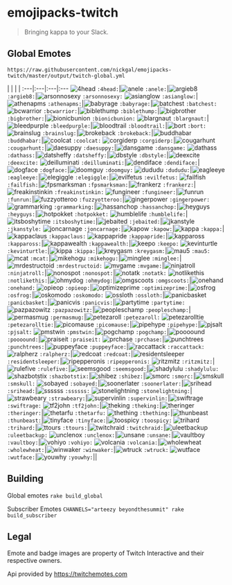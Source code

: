 # emojipacks-twitch
> Bringing kappa to your Slack.

## Global Emotes
`https://raw.githubusercontent.com/nickgal/emojipacks-twitch/master/output/twitch-global.yml`

 | | | |
:---|:---|:---|:---
![4head](https://static-cdn.jtvnw.net/emoticons/v1/354/1.0) `:4head:`|![anele](https://static-cdn.jtvnw.net/emoticons/v1/3792/1.0) `:anele:`|![argieb8](https://static-cdn.jtvnw.net/emoticons/v1/51838/1.0) `:argieb8:`|![arsonnosexy](https://static-cdn.jtvnw.net/emoticons/v1/50/1.0) `:arsonnosexy:`
![asianglow](https://static-cdn.jtvnw.net/emoticons/v1/74/1.0) `:asianglow:`|![athenapms](https://static-cdn.jtvnw.net/emoticons/v1/32035/1.0) `:athenapms:`|![babyrage](https://static-cdn.jtvnw.net/emoticons/v1/22639/1.0) `:babyrage:`|![batchest](https://static-cdn.jtvnw.net/emoticons/v1/1905/1.0) `:batchest:`
![bcwarrior](https://static-cdn.jtvnw.net/emoticons/v1/30/1.0) `:bcwarrior:`|![biblethump](https://static-cdn.jtvnw.net/emoticons/v1/86/1.0) `:biblethump:`|![bigbrother](https://static-cdn.jtvnw.net/emoticons/v1/1904/1.0) `:bigbrother:`|![bionicbunion](https://static-cdn.jtvnw.net/emoticons/v1/24/1.0) `:bionicbunion:`
![blargnaut](https://static-cdn.jtvnw.net/emoticons/v1/38/1.0) `:blargnaut:`|![bleedpurple](https://static-cdn.jtvnw.net/emoticons/v1/62835/1.0) `:bleedpurple:`|![bloodtrail](https://static-cdn.jtvnw.net/emoticons/v1/69/1.0) `:bloodtrail:`|![bort](https://static-cdn.jtvnw.net/emoticons/v1/243/1.0) `:bort:`
![brainslug](https://static-cdn.jtvnw.net/emoticons/v1/881/1.0) `:brainslug:`|![brokeback](https://static-cdn.jtvnw.net/emoticons/v1/4057/1.0) `:brokeback:`|![buddhabar](https://static-cdn.jtvnw.net/emoticons/v1/27602/1.0) `:buddhabar:`|![coolcat](https://static-cdn.jtvnw.net/emoticons/v1/58127/1.0) `:coolcat:`
![corgiderp](https://static-cdn.jtvnw.net/emoticons/v1/49106/1.0) `:corgiderp:`|![cougarhunt](https://static-cdn.jtvnw.net/emoticons/v1/21/1.0) `:cougarhunt:`|![daesuppy](https://static-cdn.jtvnw.net/emoticons/v1/973/1.0) `:daesuppy:`|![dansgame](https://static-cdn.jtvnw.net/emoticons/v1/33/1.0) `:dansgame:`
![dathass](https://static-cdn.jtvnw.net/emoticons/v1/20225/1.0) `:dathass:`|![datsheffy](https://static-cdn.jtvnw.net/emoticons/v1/170/1.0) `:datsheffy:`|![dbstyle](https://static-cdn.jtvnw.net/emoticons/v1/73/1.0) `:dbstyle:`|![deexcite](https://static-cdn.jtvnw.net/emoticons/v1/46249/1.0) `:deexcite:`
![deilluminati](https://static-cdn.jtvnw.net/emoticons/v1/46248/1.0) `:deilluminati:`|![dendiface](https://static-cdn.jtvnw.net/emoticons/v1/58135/1.0) `:dendiface:`|![dogface](https://static-cdn.jtvnw.net/emoticons/v1/1903/1.0) `:dogface:`|![doomguy](https://static-cdn.jtvnw.net/emoticons/v1/54089/1.0) `:doomguy:`
![dududu](https://static-cdn.jtvnw.net/emoticons/v1/62834/1.0) `:dududu:`|![eagleeye](https://static-cdn.jtvnw.net/emoticons/v1/20/1.0) `:eagleeye:`|![elegiggle](https://static-cdn.jtvnw.net/emoticons/v1/4339/1.0) `:elegiggle:`|![evilfetus](https://static-cdn.jtvnw.net/emoticons/v1/72/1.0) `:evilfetus:`
![failfish](https://static-cdn.jtvnw.net/emoticons/v1/360/1.0) `:failfish:`|![fpsmarksman](https://static-cdn.jtvnw.net/emoticons/v1/42/1.0) `:fpsmarksman:`|![frankerz](https://static-cdn.jtvnw.net/emoticons/v1/65/1.0) `:frankerz:`|![freakinstinkin](https://static-cdn.jtvnw.net/emoticons/v1/39/1.0) `:freakinstinkin:`
![fungineer](https://static-cdn.jtvnw.net/emoticons/v1/244/1.0) `:fungineer:`|![funrun](https://static-cdn.jtvnw.net/emoticons/v1/48/1.0) `:funrun:`|![fuzzyotteroo](https://static-cdn.jtvnw.net/emoticons/v1/168/1.0) `:fuzzyotteroo:`|![gingerpower](https://static-cdn.jtvnw.net/emoticons/v1/32/1.0) `:gingerpower:`
![grammarking](https://static-cdn.jtvnw.net/emoticons/v1/3632/1.0) `:grammarking:`|![hassanchop](https://static-cdn.jtvnw.net/emoticons/v1/68/1.0) `:hassanchop:`|![heyguys](https://static-cdn.jtvnw.net/emoticons/v1/30259/1.0) `:heyguys:`|![hotpokket](https://static-cdn.jtvnw.net/emoticons/v1/357/1.0) `:hotpokket:`
![humblelife](https://static-cdn.jtvnw.net/emoticons/v1/46881/1.0) `:humblelife:`|![itsboshytime](https://static-cdn.jtvnw.net/emoticons/v1/169/1.0) `:itsboshytime:`|![jebaited](https://static-cdn.jtvnw.net/emoticons/v1/90/1.0) `:jebaited:`|![jkanstyle](https://static-cdn.jtvnw.net/emoticons/v1/15/1.0) `:jkanstyle:`
![joncarnage](https://static-cdn.jtvnw.net/emoticons/v1/26/1.0) `:joncarnage:`|![kapow](https://static-cdn.jtvnw.net/emoticons/v1/9803/1.0) `:kapow:`|![kappa](https://static-cdn.jtvnw.net/emoticons/v1/25/1.0) `:kappa:`|![kappaclaus](https://static-cdn.jtvnw.net/emoticons/v1/74510/1.0) `:kappaclaus:`
![kappapride](https://static-cdn.jtvnw.net/emoticons/v1/55338/1.0) `:kappapride:`|![kappaross](https://static-cdn.jtvnw.net/emoticons/v1/70433/1.0) `:kappaross:`|![kappawealth](https://static-cdn.jtvnw.net/emoticons/v1/81997/1.0) `:kappawealth:`|![keepo](https://static-cdn.jtvnw.net/emoticons/v1/1902/1.0) `:keepo:`
![kevinturtle](https://static-cdn.jtvnw.net/emoticons/v1/40/1.0) `:kevinturtle:`|![kippa](https://static-cdn.jtvnw.net/emoticons/v1/1901/1.0) `:kippa:`|![kreygasm](https://static-cdn.jtvnw.net/emoticons/v1/41/1.0) `:kreygasm:`|![mau5](https://static-cdn.jtvnw.net/emoticons/v1/30134/1.0) `:mau5:`
![mcat](https://static-cdn.jtvnw.net/emoticons/v1/35063/1.0) `:mcat:`|![mikehogu](https://static-cdn.jtvnw.net/emoticons/v1/81636/1.0) `:mikehogu:`|![minglee](https://static-cdn.jtvnw.net/emoticons/v1/68856/1.0) `:minglee:`|![mrdestructoid](https://static-cdn.jtvnw.net/emoticons/v1/28/1.0) `:mrdestructoid:`
![mvgame](https://static-cdn.jtvnw.net/emoticons/v1/29/1.0) `:mvgame:`|![ninjatroll](https://static-cdn.jtvnw.net/emoticons/v1/45/1.0) `:ninjatroll:`|![nonospot](https://static-cdn.jtvnw.net/emoticons/v1/44/1.0) `:nonospot:`|![notatk](https://static-cdn.jtvnw.net/emoticons/v1/34875/1.0) `:notatk:`
![notlikethis](https://static-cdn.jtvnw.net/emoticons/v1/58765/1.0) `:notlikethis:`|![ohmydog](https://static-cdn.jtvnw.net/emoticons/v1/81103/1.0) `:ohmydog:`|![omgscoots](https://static-cdn.jtvnw.net/emoticons/v1/91/1.0) `:omgscoots:`|![onehand](https://static-cdn.jtvnw.net/emoticons/v1/66/1.0) `:onehand:`
![opieop](https://static-cdn.jtvnw.net/emoticons/v1/356/1.0) `:opieop:`|![optimizeprime](https://static-cdn.jtvnw.net/emoticons/v1/16/1.0) `:optimizeprime:`|![osfrog](https://static-cdn.jtvnw.net/emoticons/v1/81248/1.0) `:osfrog:`|![oskomodo](https://static-cdn.jtvnw.net/emoticons/v1/81273/1.0) `:oskomodo:`
![ossloth](https://static-cdn.jtvnw.net/emoticons/v1/81249/1.0) `:ossloth:`|![panicbasket](https://static-cdn.jtvnw.net/emoticons/v1/22998/1.0) `:panicbasket:`|![panicvis](https://static-cdn.jtvnw.net/emoticons/v1/3668/1.0) `:panicvis:`|![partytime](https://static-cdn.jtvnw.net/emoticons/v1/76171/1.0) `:partytime:`
![pazpazowitz](https://static-cdn.jtvnw.net/emoticons/v1/19/1.0) `:pazpazowitz:`|![peopleschamp](https://static-cdn.jtvnw.net/emoticons/v1/3412/1.0) `:peopleschamp:`|![permasmug](https://static-cdn.jtvnw.net/emoticons/v1/27509/1.0) `:permasmug:`|![petezaroll](https://static-cdn.jtvnw.net/emoticons/v1/81243/1.0) `:petezaroll:`
![petezarolltie](https://static-cdn.jtvnw.net/emoticons/v1/81244/1.0) `:petezarolltie:`|![picomause](https://static-cdn.jtvnw.net/emoticons/v1/27/1.0) `:picomause:`|![pipehype](https://static-cdn.jtvnw.net/emoticons/v1/4240/1.0) `:pipehype:`|![pjsalt](https://static-cdn.jtvnw.net/emoticons/v1/36/1.0) `:pjsalt:`
![pmstwin](https://static-cdn.jtvnw.net/emoticons/v1/92/1.0) `:pmstwin:`|![pogchamp](https://static-cdn.jtvnw.net/emoticons/v1/88/1.0) `:pogchamp:`|![poooound](https://static-cdn.jtvnw.net/emoticons/v1/358/1.0) `:poooound:`|![praiseit](https://static-cdn.jtvnw.net/emoticons/v1/38586/1.0) `:praiseit:`
![prchase](https://static-cdn.jtvnw.net/emoticons/v1/28328/1.0) `:prchase:`|![punchtrees](https://static-cdn.jtvnw.net/emoticons/v1/47/1.0) `:punchtrees:`|![puppeyface](https://static-cdn.jtvnw.net/emoticons/v1/58136/1.0) `:puppeyface:`|![raccattack](https://static-cdn.jtvnw.net/emoticons/v1/27679/1.0) `:raccattack:`
![ralpherz](https://static-cdn.jtvnw.net/emoticons/v1/1900/1.0) `:ralpherz:`|![redcoat](https://static-cdn.jtvnw.net/emoticons/v1/22/1.0) `:redcoat:`|![residentsleeper](https://static-cdn.jtvnw.net/emoticons/v1/245/1.0) `:residentsleeper:`|![ripepperonis](https://static-cdn.jtvnw.net/emoticons/v1/62833/1.0) `:ripepperonis:`
![ritzmitz](https://static-cdn.jtvnw.net/emoticons/v1/4338/1.0) `:ritzmitz:`|![rulefive](https://static-cdn.jtvnw.net/emoticons/v1/361/1.0) `:rulefive:`|![seemsgood](https://static-cdn.jtvnw.net/emoticons/v1/64138/1.0) `:seemsgood:`|![shadylulu](https://static-cdn.jtvnw.net/emoticons/v1/52492/1.0) `:shadylulu:`
![shazbotstix](https://static-cdn.jtvnw.net/emoticons/v1/87/1.0) `:shazbotstix:`|![shibez](https://static-cdn.jtvnw.net/emoticons/v1/27903/1.0) `:shibez:`|![smorc](https://static-cdn.jtvnw.net/emoticons/v1/52/1.0) `:smorc:`|![smskull](https://static-cdn.jtvnw.net/emoticons/v1/51/1.0) `:smskull:`
![sobayed](https://static-cdn.jtvnw.net/emoticons/v1/1906/1.0) `:sobayed:`|![soonerlater](https://static-cdn.jtvnw.net/emoticons/v1/355/1.0) `:soonerlater:`|![srihead](https://static-cdn.jtvnw.net/emoticons/v1/14706/1.0) `:srihead:`|![ssssss](https://static-cdn.jtvnw.net/emoticons/v1/46/1.0) `:ssssss:`
![stonelightning](https://static-cdn.jtvnw.net/emoticons/v1/17/1.0) `:stonelightning:`|![strawbeary](https://static-cdn.jtvnw.net/emoticons/v1/37/1.0) `:strawbeary:`|![supervinlin](https://static-cdn.jtvnw.net/emoticons/v1/31/1.0) `:supervinlin:`|![swiftrage](https://static-cdn.jtvnw.net/emoticons/v1/34/1.0) `:swiftrage:`
![tf2john](https://static-cdn.jtvnw.net/emoticons/v1/1899/1.0) `:tf2john:`|![theking](https://static-cdn.jtvnw.net/emoticons/v1/50901/1.0) `:theking:`|![theringer](https://static-cdn.jtvnw.net/emoticons/v1/18/1.0) `:theringer:`|![thetarfu](https://static-cdn.jtvnw.net/emoticons/v1/70/1.0) `:thetarfu:`
![thething](https://static-cdn.jtvnw.net/emoticons/v1/7427/1.0) `:thething:`|![thunbeast](https://static-cdn.jtvnw.net/emoticons/v1/1898/1.0) `:thunbeast:`|![tinyface](https://static-cdn.jtvnw.net/emoticons/v1/67/1.0) `:tinyface:`|![toospicy](https://static-cdn.jtvnw.net/emoticons/v1/359/1.0) `:toospicy:`
![trihard](https://static-cdn.jtvnw.net/emoticons/v1/171/1.0) `:trihard:`|![ttours](https://static-cdn.jtvnw.net/emoticons/v1/38436/1.0) `:ttours:`|![twitchraid](https://static-cdn.jtvnw.net/emoticons/v1/62836/1.0) `:twitchraid:`|![uleetbackup](https://static-cdn.jtvnw.net/emoticons/v1/49/1.0) `:uleetbackup:`
![unclenox](https://static-cdn.jtvnw.net/emoticons/v1/3666/1.0) `:unclenox:`|![unsane](https://static-cdn.jtvnw.net/emoticons/v1/71/1.0) `:unsane:`|![vaultboy](https://static-cdn.jtvnw.net/emoticons/v1/54090/1.0) `:vaultboy:`|![vohiyo](https://static-cdn.jtvnw.net/emoticons/v1/81274/1.0) `:vohiyo:`
![volcania](https://static-cdn.jtvnw.net/emoticons/v1/166/1.0) `:volcania:`|![wholewheat](https://static-cdn.jtvnw.net/emoticons/v1/1896/1.0) `:wholewheat:`|![winwaker](https://static-cdn.jtvnw.net/emoticons/v1/167/1.0) `:winwaker:`|![wtruck](https://static-cdn.jtvnw.net/emoticons/v1/1897/1.0) `:wtruck:`
![wutface](https://static-cdn.jtvnw.net/emoticons/v1/28087/1.0) `:wutface:`|![youwhy](https://static-cdn.jtvnw.net/emoticons/v1/4337/1.0) `:youwhy:`||
## Building
Global emotes `rake build_global`

Subscriber Emotes
`CHANNELS="arteezy beyondthesummit" rake build_subscriber`

## Legal
Emote and badge images are property of Twitch Interactive and their respective owners.

Api provided by https://twitchemotes.com
